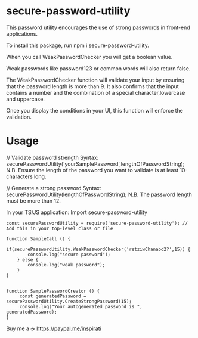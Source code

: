 # secure-password-utility
This password utility encourages the use of strong passwords in front-end applications.

To install this package, run npm i secure-password-utility.

When you call WeakPasswordChecker you will get a boolean value.

Weak passwords like password123 or common words will also return false.

The WeakPasswordChecker function will validate your input by ensuring that the password length is more than 9.
It also confirms that the input contains a number and the combination of a special character,lowercase and uppercase.

Once you display the conditions in your UI, this function will enforce the validation.



Usage
=====
// Validate password strength
Syntax: securePasswordUtility('yourSamplePassword',lengthOfPasswordString);
N.B. Ensure the length of the password you want to validate is at least 10-characters long.

// Generate a strong password
Syntax: securePasswordUtility(lengthOfPasswordString);
N.B. The password length must be more than 12.

In your TS/JS application:
Import secure-password-utility
````
const securePasswordUtility = require('secure-password-utility'); // Add this in your top-level class or file
````

````
function SampleCall () {
    if(securePasswordUtility.WeakPasswordChecker('retziwChanabd2?',15)) {
        console.log("secure password");
    } else {
        console.log("weak password");
    }
}
````

````

function SamplePasswordCreator () {
     const generatedPassword = securePasswordUtility.CreateStrongPassword(15);
     console.log("Your autogenerated password is ", generatedPassword);
}
````


Buy me a  ☕
https://paypal.me/inspirati
